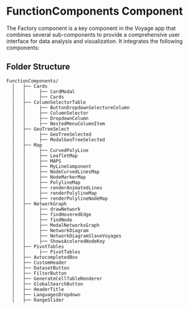 # FunctionComponents Component
The Factory component is a key component in the Voyage app that combines several sub-components to provide a comprehensive user interface for data analysis and visualization. It integrates the following components:

## Folder Structure
```
FunctionComponents/
  │   ├── Cards
  │   │     ├── CardModal
  │   │     ├── Cards
  │   ├── ColumnSelectorTable
  │   │     ├── ButtonDropdownSelectoreColumn
  │   │     ├── ColumnSelector
  │   │     ├── DropdownColumn
  │   │     ├── NestedMenuColumnItem
  │   ├── GeoTreeSelect
  │   │     ├── GeoTreeSelected
  │   │     ├── ModalGeoTreeSelected
  │   ├── Map
  │   │     ├── CurvedPolyLine
  │   │     ├── LeafletMap
  │   │     ├── MAPS
  │   │     ├── MyLineComponent
  │   │     ├── NodeCurvedLinesMap
  │   │     ├── NodeMarkerMap
  │   │     ├── PolylineMap
  │   │     ├── renderAnimatedLines
  │   │     ├── renderPolylineMap
  │   │     ├── renderPolylineNodeMap
  │   ├── NetworkGraph
  │   │     ├── drawNetwork
  │   │     ├── findHoveredEdge
  │   │     ├── findNode
  │   │     ├── ModalNetworksGraph
  │   │     ├── NetworkDiagram
  │   │     ├── NetworkDiagramSlaveVoyages
  │   │     ├── ShowsAcoloredNodeKey 
  │   ├── PivotTables
  │   │     ├── PivotTables
  │   ├── AutocompletedBox
  │   ├── CustomHeader
  │   ├── DatasetButton
  │   ├── FilterButton
  │   ├── GenerateCellTableRenderer
  │   ├── GlobalSearchButton
  │   ├── HeaderTitle
  │   ├── LanguagesDropdown
  │   ├── RangeSlider




